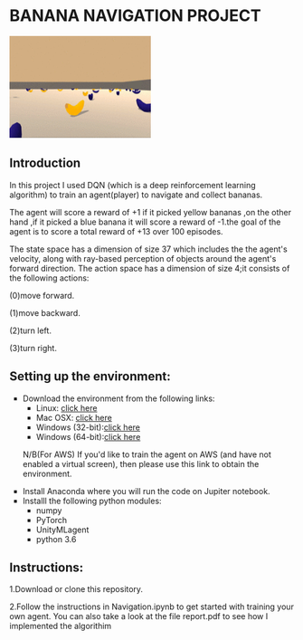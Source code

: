 <h1>BANANA NAVIGATION PROJECT</h1>      
<img src="https://github.com/risper25/NAVIGATION/blob/master/navigation.gif " width="250" height="180" />
<h2>Introduction</h2>   
        
<p>In this project I used DQN (which is a deep reinforcement learning algorithm) to train an agent(player) to navigate and collect bananas.</p>

<p>The agent will score a reward of +1 if it picked yellow bananas ,on the other hand ,if it picked a blue banana it will score a reward of -1.the goal of the agent is to score a total reward of +13 over 100 episodes.</p>

<p>The state space has a dimension of size 37 which includes the the agent's velocity, along with ray-based perception of objects around the agent's forward direction. The action space has a dimension of size 4;it consists of the following actions:</p>
<p>(0)move forward.</p>
<p>(1)move backward.</p>
<p>(2)turn left.</p>
<p>(3)turn right.</p>


<h2>Setting up the environment:</h2>
<ol style="list-style-type:square;">
<li>Download the environment from the following links:
 <ul style="list-style-type:square;">
  <li> Linux: <a href="https://s3-us-west-1.amazonaws.com/udacity-drlnd/P1/Banana/Banana_Linux.zip">click here</a></li>
  <li> Mac OSX:  <a href="https://s3-us-west-1.amazonaws.com/udacity-drlnd/P1/Banana/Banana.app.zip">click here</a></li>
  <li>Windows (32-bit):<a href="https://s3-us-west-1.amazonaws.com/udacity-drlnd/P1/Banana/Banana_Windows_x86.zip">click here</a></li>
   <li>Windows (64-bit):<a href="https://s3-us-west-1.amazonaws.com/udacity-drlnd/P1/Banana/Banana_Windows_x86_64.zip">click here</a></li>
</ul> </li>
   
<p>N/B(For AWS) If you'd like to train the agent on AWS (and have not enabled a virtual screen), then please use this link to obtain the environment.</p>
<li>Install Anaconda where you will run the code on Jupiter notebook.</li>

<li>Installl the following python modules:
    <ul style="list-style-type:square;">
    <li>numpy </li>
     <li>PyTorch</li>
      <li>UnityMLagent</li>
     <li>python 3.6</li>
      </li> </ul>
</ol> 
<h2>Instructions:</h2>

<p>1.Download or clone this repository.</p>
<p>2.Follow the instructions in Navigation.ipynb to get started with training your own agent.
   You can also take a look at the file report.pdf to see how I implemented the algorithim</p>





